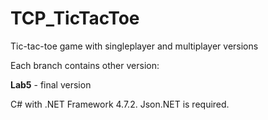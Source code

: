 # TCP_TicTacToe
Tic-tac-toe game with singleplayer and multiplayer versions  

Each branch contains other version:  

**Lab5** - final version  

C# with .NET Framework 4.7.2. Json.NET is required.  
